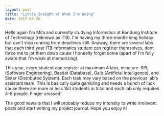 ```yaml
---
layout: post
title: "Little Insight of What I'm Doing"
date: 2017-05-26
---
```


Hello again I'm Mita and currently studying Informatics at Bandung Institute of Technology (reknown as ITB). I'm having my three-month-long holiday but can't stop running from deadlines still. Anyway, there are several labs that each third year ITB informatics student can register themselves, dont force me to jot them down cause I honestly forget some (apart of I'm fully aware that I'm weak at memorizing).

This year, every student can register at maximum 4 labs, mine are: RPL (Software Engineering), Basdat (Database), Gaib (Artificial Intelligence), and Sister (Distributed System). Each task may vary based on the previous lab's assistant team. This is basically quite gambling and needs a bunch of luck cause there are more or less 150 students in total and each lab only requires 4-8 people. Finger crossed!

The good news is that I will probably reduce my intensity to write irrelevant posts and start writing my project journal. Hope you enjoy it!
